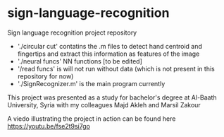 # sign-language-recognition
Sign language recognition project repository

- './circular cut' contatins the .m files to detect hand centroid and fingertips and extract this information as features of the image
- './neural funcs' NN functions [to be edited]
- '/read funcs' is will not run without data (which is not present in this repository for now)
- './SignRecognizer.m' is the main program currently

This project was presented as a study for bachelor's degree at Al-Baath University, Syria with my colleagues Majd Akleh and Marsil Zakour

A viedo illustrating the project in action can be found here https://youtu.be/fse2t9si7go

